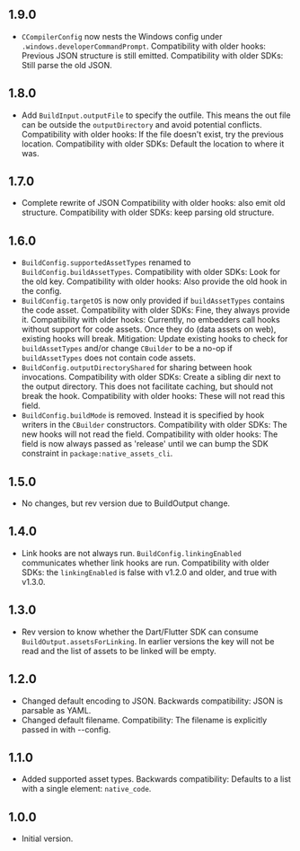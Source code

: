 ## 1.9.0

- `CCompilerConfig` now nests the Windows config under
  `.windows.developerCommandPrompt`.
  Compatibility with older hooks: Previous JSON structure is still emitted.
  Compatibility with older SDKs: Still parse the old JSON.

## 1.8.0

- Add `BuildInput.outputFile` to specify the outfile. This means the out file 
  can be outside the `outputDirectory` and avoid potential conflicts.
  Compatibility with older hooks: If the file doesn't exist, try the previous
  location.
  Compatibility with older SDKs: Default the location to where it was.

## 1.7.0

- Complete rewrite of JSON
  Compatibility with older hooks: also emit old structure.
  Compatibility with older SDKs: keep parsing old structure.

## 1.6.0

- `BuildConfig.supportedAssetTypes` renamed to `BuildConfig.buildAssetTypes`.
  Compatibility with older SDKs: Look for the old key. Compatibility with older
  hooks: Also provide the old hook in the config.
- `BuildConfig.targetOS` is now only provided if `buildAssetTypes` contains the
  code asset.
  Compatibility with older SDKs: Fine, they always provide it.
  Compatibility with older hooks: Currently, no embedders call hooks without
  support for code assets. Once they do (data assets on web), existing hooks
  will break. Mitigation: Update existing hooks to check for `buildAssetTypes`
  and/or change `CBuilder` to be a no-op if `buildAssetTypes` does not contain
  code assets.
- `BuildConfig.outputDirectoryShared` for sharing between hook invocations.
  Compatibility with older SDKs: Create a sibling dir next to the output
  directory. This does not facilitate caching, but should not break the hook.
  Compatibility with older hooks: These will not read this field.
- `BuildConfig.buildMode` is removed. Instead it is specified by hook writers
  in the `CBuilder` constructors.
  Compatibility with older SDKs: The new hooks will not read the field.
  Compatibility with older hooks: The field is now always passed as 'release'
  until we can bump the SDK constraint in `package:native_assets_cli`.

## 1.5.0

- No changes, but rev version due to BuildOutput change.

## 1.4.0

- Link hooks are not always run. `BuildConfig.linkingEnabled` communicates
  whether link hooks are run.
  Compatibility with older SDKs: the `linkingEnabled` is false with v1.2.0 and
  older, and true with v1.3.0.
  
## 1.3.0

- Rev version to know whether the Dart/Flutter SDK can consume
  `BuildOutput.assetsForLinking`. In earlier versions the key will not be read
  and the list of assets to be linked will be empty.

## 1.2.0

- Changed default encoding to JSON.
  Backwards compatibility: JSON is parsable as YAML.
- Changed default filename.
  Compatibility: The filename is explicitly passed in with --config.

## 1.1.0

- Added supported asset types.
  Backwards compatibility: Defaults to a list with a single element: `native_code`.

## 1.0.0

- Initial version.
